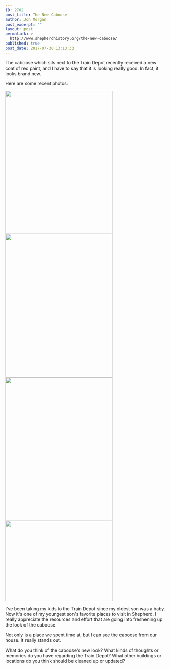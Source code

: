 ```yaml
---
ID: 2702
post_title: The New Caboose
author: Jon Morgan
post_excerpt: ""
layout: post
permalink: >
  http://www.shepherdhistory.org/the-new-caboose/
published: true
post_date: 2017-07-30 13:13:33
---
```

The caboose which sits next to the Train Depot recently received a new coat of red paint, and I have to say that it is looking really good. In fact, it looks brand new.

Here are some recent photos:

<img class="alignnone wp-image-2705 size-medium" src="http://www.shepherdhistory.org/wp-content/uploads/2017/07/IMG_2674-e1501434209538-336x448.jpg" alt="" width="336" height="448" /> <img class="alignnone wp-image-2706 size-medium" src="http://www.shepherdhistory.org/wp-content/uploads/2017/07/IMG_2675-e1501434262669-336x448.jpg" alt="" width="336" height="448" /> <img class="alignnone wp-image-2709 size-medium" src="http://www.shepherdhistory.org/wp-content/uploads/2017/07/IMG_2600-e1501434328184-336x448.jpg" alt="" width="336" height="448" /> <img class="alignnone wp-image-2711 size-medium" src="http://www.shepherdhistory.org/wp-content/uploads/2017/07/IMG_2602-e1501434402127-336x252.jpg" alt="" width="336" height="252" />

I've been taking my kids to the Train Depot since my oldest son was a baby. Now it's one of my youngest son's favorite places to visit in Shepherd. I really appreciate the resources and effort that are going into freshening up the look of the caboose.

Not only is a place we spent time at, but I can see the caboose from our house. It really stands out.

What do you think of the caboose's new look? What kinds of thoughts or memories do you have regarding the Train Depot? What other buildings or locations do you think should be cleaned up or updated?